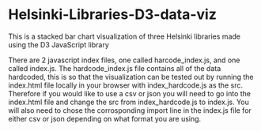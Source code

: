 # Helsinki-Libraries-D3-data-viz
This is a stacked bar chart visualization of three Helsinki libraries made using the D3 JavaScript library

There are 2 javascript index files, one called harcode_index.js, and one called index.js. The hardcode_index.js file contains all of the data hardcoded, 
this is so that the visualization can be tested out by running the index.html file locally in your browser with index_hardcode.js as the src. 
Therefore if you would like to use a csv or json you will need to go into the index.html file and change the src from index_hardcode.js to index.js.
You will also need to chose the corrosponding import line in the index.js file for either csv or json depending on what format you are using.
